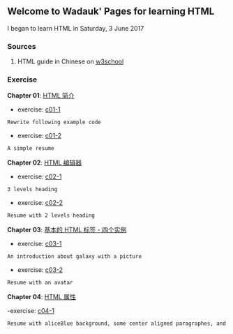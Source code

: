 ## Welcome to Wadauk' Pages for learning HTML

I began to learn HTML in Saturday, 3 June 2017


### Sources

1. HTML guide in Chinese on [w3school](http://www.w3school.com.cn/html/index.asp)

### Exercise

**Chapter 01**: [HTML 简介](http://www.w3school.com.cn/html/html_intro.asp)

- exercise: [c01-1](https://wadauk.github.io/html/w3school/chapter01/e1.html)
```markdown
Rewrite following example code
```
- exercise: [c01-2](https://wadauk.github.io/html/w3school/chapter01/e2.html)
```markdown
A simple resume
```

**Chapter 02**: [HTML 编辑器](http://www.w3school.com.cn/html/html_editors.asp)

- exercise: [c02-1](https://wadauk.github.io/html/w3school/chapter02/e1.html)
```markdown
3 levels heading
```
- exercise: [c02-2](https://wadauk.github.io/html/w3school/chapter02/e2.html)
```markdown
Resume with 2 levels heading
```

**Chapter 03**: [基本的 HTML 标签 - 四个实例](http://www.w3school.com.cn/html/html_basic.asp)

- exercise: [c03-1](https://wadauk.github.io/html/w3school/chapter03/e1.html)
```markdown
An introduction about galaxy with a picture
```
- exercise: [c03-2](https://wadauk.github.io/html/w3school/chapter03/e2.html)
```markdown
Resume with an avatar
```

**Chapter 04**: [HTML 属性](http://www.w3school.com.cn/html/html_attributes.asp)

-exercise: [c04-1](https://wadauk.github.io/html/w3school/chapter04/e1.html)
```markdown
Resume with aliceBlue background, some center aligned paragraphes, and italic style in some paragraphes
```
